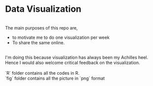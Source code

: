 # Data Visualization
<br />
The main purposes of this repo are, <br />

- to motivate me to do one visualization per week <br />
- To share the same online. <br />
<br />
I'm doing this because visualization has always been my Achilles heel. Hence I would also welcome critical feedback on the visualization. <br />
<br />
`R` folder contains all the codes in R. <br />
`fig` folder contains all the picture in `png` format <br />



